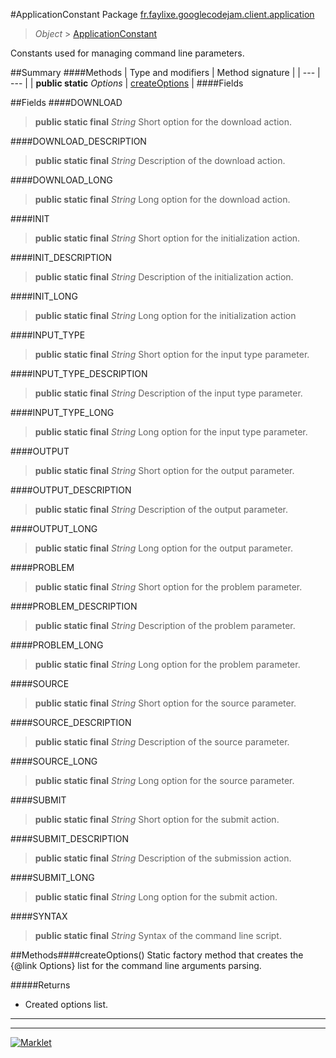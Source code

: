 #ApplicationConstant
Package [fr.faylixe.googlecodejam.client.application](README.md)<br>

> *Object* > [ApplicationConstant](ApplicationConstant.md)

<p>Constants used for managing command
 line parameters.</p>

##Summary
####Methods
| Type and modifiers | Method signature |
| --- | --- |
| **public static** *Options* | [createOptions](#createoptions) |
####Fields

##Fields
####DOWNLOAD
> **public static final** *String*
Short option for the download action.

####DOWNLOAD_DESCRIPTION
> **public static final** *String*
Description of the download action.

####DOWNLOAD_LONG
> **public static final** *String*
Long option for the download action.

####INIT
> **public static final** *String*
Short option for the initialization action.

####INIT_DESCRIPTION
> **public static final** *String*
Description of the initialization action.

####INIT_LONG
> **public static final** *String*
Long option for the initialization action

####INPUT_TYPE
> **public static final** *String*
Short option for the input type parameter.

####INPUT_TYPE_DESCRIPTION
> **public static final** *String*
Description of the input type parameter.

####INPUT_TYPE_LONG
> **public static final** *String*
Long option for the input type parameter.

####OUTPUT
> **public static final** *String*
Short option for the output parameter.

####OUTPUT_DESCRIPTION
> **public static final** *String*
Description of the output parameter.

####OUTPUT_LONG
> **public static final** *String*
Long option for the output parameter.

####PROBLEM
> **public static final** *String*
Short option for the problem parameter.

####PROBLEM_DESCRIPTION
> **public static final** *String*
Description of the problem parameter.

####PROBLEM_LONG
> **public static final** *String*
Long option for the problem parameter.

####SOURCE
> **public static final** *String*
Short option for the source parameter.

####SOURCE_DESCRIPTION
> **public static final** *String*
Description of the source parameter.

####SOURCE_LONG
> **public static final** *String*
Long option for the source parameter.

####SUBMIT
> **public static final** *String*
Short option for the submit action.

####SUBMIT_DESCRIPTION
> **public static final** *String*
Description of the submission action.

####SUBMIT_LONG
> **public static final** *String*
Long option for the submit action.

####SYNTAX
> **public static final** *String*
Syntax of the command line script.


##Methods####createOptions()
Static factory method that creates the {@link Options} list
 for the command line arguments parsing.

#####Returns
* Created options list.

---

---

[![Marklet](https://img.shields.io/badge/Generated%20by-Marklet-green.svg)](https://github.com/Faylixe/marklet)